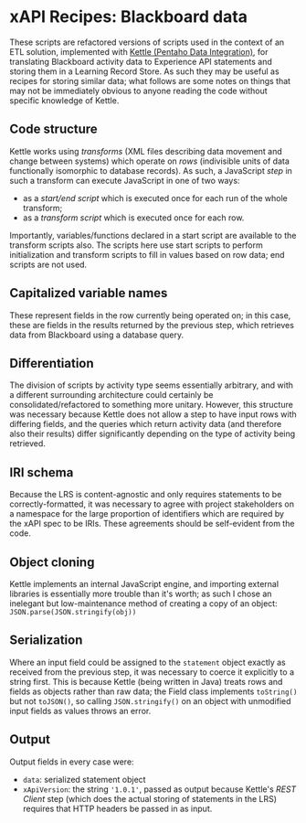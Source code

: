 xAPI Recipes: Blackboard data
=============================

These scripts are refactored versions of scripts used in the context of an ETL solution, implemented with [Kettle (Pentaho Data Integration)](http://community.pentaho.com/projects/data-integration/), for translating Blackboard activity data to Experience API statements and storing them in a Learning Record Store. As such they may be useful as recipes for storing similar data; what follows are some notes on things that may not be immediately obvious to anyone reading the code without specific knowledge of Kettle.

## Code structure

Kettle works using *transforms* (XML files describing data movement and change between systems) which operate on *rows* (indivisible units of data functionally isomorphic to database records). As such, a JavaScript *step* in such a transform can execute JavaScript in one of two ways:

 - as a *start/end script* which is executed once for each run of the whole transform;
 - as a *transform script* which is executed once for each row.

Importantly, variables/functions declared in a start script are available to the transform scripts also. The scripts here use start scripts to perform initialization and transform scripts to fill in values based on row data; end scripts are not used.

## Capitalized variable names

These represent fields in the row currently being operated on; in this case, these are fields in the results returned by the previous step, which retrieves data from Blackboard using a database query.

## Differentiation

The division of scripts by activity type seems essentially arbitrary, and with a different surrounding architecture could certainly be consolidated/refactored to something more unitary. However, this structure was necessary because Kettle does not allow a step to have input rows with differing fields, and the queries which return activity data (and therefore also their results) differ significantly depending on the type of activity being retrieved.

## IRI schema

Because the LRS is content-agnostic and only requires statements to be correctly-formatted, it was necessary to agree with project stakeholders on a namespace for the large proportion of identifiers which are required by the xAPI spec to be IRIs. These agreements should be self-evident from the code.

## Object cloning

Kettle implements an internal JavaScript engine, and importing external libraries is essentially more trouble than it's worth; as such I chose an inelegant but low-maintenance method of creating a copy of an object: `JSON.parse(JSON.stringify(obj))`

## Serialization

Where an input field could be assigned to the `statement` object exactly as received from the previous step, it was necessary to coerce it explicitly to a string first. This is because Kettle (being written in Java) treats rows and fields as objects rather than raw data; the Field class implements `toString()` but not `toJSON()`, so calling `JSON.stringify()` on an object with unmodified input fields as values throws an error.

## Output 

Output fields in every case were:

 - `data`: serialized statement object
 - `xApiVersion`: the string `'1.0.1'`, passed as output because Kettle's *REST Client* step (which does the actual storing of statements in the LRS) requires that HTTP headers be passed in as input.
